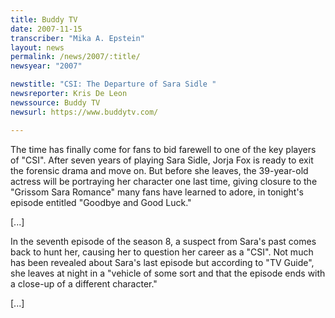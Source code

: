 ```yaml
---
title: Buddy TV
date: 2007-11-15
transcriber: "Mika A. Epstein"
layout: news
permalink: /news/2007/:title/
newsyear: "2007"

newstitle: "CSI: The Departure of Sara Sidle "
newsreporter: Kris De Leon
newssource: Buddy TV
newsurl: https://www.buddytv.com/

---
```


The time has finally come for fans to bid farewell to one of the key players of "CSI". After seven years of playing Sara Sidle, Jorja Fox is ready to exit the forensic drama and move on. But before she leaves, the 39-year-old actress will be portraying her character one last time, giving closure to the "Grissom Sara Romance" many fans have learned to adore, in tonight's episode entitled "Goodbye and Good Luck."

[...]

In the seventh episode of the season 8, a suspect from Sara's past comes back to hunt her, causing her to question her career as a "CSI". Not much has been revealed about Sara's last episode but according to "TV Guide", she leaves at night in a "vehicle of some sort and that the episode ends with a close-up of a different character."

[...]
